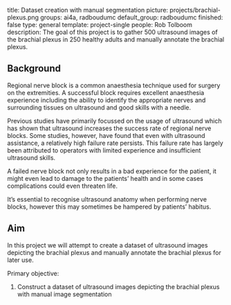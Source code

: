 title: Dataset creation with manual segmentation
picture: projects/brachial-plexus.png
groups: ai4a, radboudumc
default_group: radboudumc
finished: false
type: general
template: project-single
people: Rob Tolboom
description: The goal of this project is to gather 500 ultrasound images of the brachial plexus in 250 healthy adults and manually annotate the brachial plexus.


## Background
Regional nerve block is a common anaesthesia technique used for surgery on the extremities. A successful block requires excellent anaesthesia experience including the ability to identify the appropriate nerves and surrounding tissues on ultrasound and good skills with a needle.

Previous studies have primarily focussed on the usage of ultrasound which has shown that ultrasound increases the success rate of regional nerve blocks. Some studies, however, have found that even with ultrasound assistance, a relatively high failure rate persists. This failure rate has largely been attributed to operators with limited experience and insufficient ultrasound skills.

A failed nerve block not only results in a bad experience for the patient, it might even lead to damage to the patients’ health and in some cases complications could even threaten life.

It’s essential to recognise ultrasound anatomy when performing nerve blocks, however this may sometimes be hampered by patients’ habitus. 


## Aim
In this project we will attempt to create a dataset of ultrasound images depicting the brachial plexus and manually annotate the brachial plexus for later use.

Primary objective:
 1. Construct a dataset of ultrasound images depicting the brachial plexus with manual image segmentation